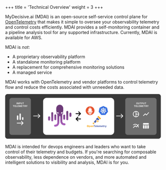 +++
title = 'Technical Overview'
weight = 3
+++

MyDecisive.ai (MDAI) is an open-source self-service control plane for [OpenTelemetry](opentelemetry.io) that makes it simple to oversee your observability telemetry and control costs efficiently. MDAI provides a self-monitoring container and a pipeline analysis tool for any supported infrastructure. Currently, MDAI is available for AWS.

MDAI is _not_:

- A proprietary observability platform
- A standalone monitoring platform
- A replacement for comprehensive monitoring solutions
- A managed service

MDAI works with OpenTelemetry and vendor platforms to control telemetry flow and reduce the costs associated with unneeded data.

![MDAI overview](overview.png)

MDAI is intended for devops engineers and leaders who want to take control of their telemetry and budgets. If you're searching for composable observability, less dependence on vendors, and more automated and intelligent solutions to visibility and analysis, MDAI is for you.
